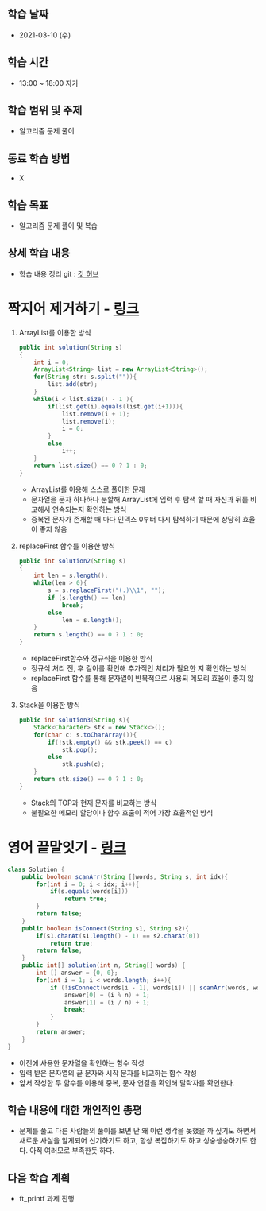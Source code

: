 학습 날짜
---
+ 2021-03-10 (수)

학습 시간
---
+ 13:00 ~ 18:00 자가

학습 범위 및 주제
---
+ 알고리즘 문제 풀이

동료 학습 방법
---
+ X

학습 목표
---
+ 알고리즘 문제 풀이 및 복습

상세 학습 내용
---
+ 학습 내용 정리 git : [깃 허브](https://github.com/kiskim/study)   

# 짝지어 제거하기 - [링크](https://programmers.co.kr/learn/courses/30/lessons/12973)

1. ArrayList를 이용한 방식

    ```java
    public int solution(String s)
    {
    	int i = 0;
    	ArrayList<String> list = new ArrayList<String>();
    	for(String str: s.split("")){
    		list.add(str);
    	}
    	while(i < list.size() - 1 ){
    		if(list.get(i).equals(list.get(i+1))){
    			list.remove(i + 1);
    			list.remove(i);
    			i = 0;
    		}
    		else
    			i++;
    	}
    	return list.size() == 0 ? 1 : 0;
    }
    ```

    - ArrayList를 이용해 스스로 풀이한 문제
    - 문자열을 문자 하나하나 분할해 ArrayList에 입력 후 탐색 할 때 자신과 뒤를 비교해서 연속되는지 확인하는 방식
    - 중복된 문자가 존재할 때 마다 인덱스 0부터 다시 탐색하기 때문에 상당히 효율이 좋지 않음
2. replaceFirst 함수를 이용한 방식

    ```java
    public int solution2(String s)
    {
    	int len = s.length();
    	while(len > 0){
    		s = s.replaceFirst("(.)\\1", "");
    		if (s.length() == len)
    			break;
    		else
    			len = s.length();
    	}
    	return s.length() == 0 ? 1 : 0;
    }
    ```

    - replaceFirst함수와 정규식을 이용한 방식
    - 정규식 처리 전, 후 길이를 확인해 추가적인 처리가 필요한 지 확인하는 방식
    - replaceFirst 함수를 통해 문자열이 반복적으로 사용되 메모리 효율이 좋지 않음
3. Stack을 이용한 방식

     

    ```java
    public int solution3(String s){
    	Stack<Character> stk = new Stack<>();
    	for(char c: s.toCharArray()){
    		if(!stk.empty() && stk.peek() == c)
    			stk.pop();
    		else
    			stk.push(c);
    	}
    	return stk.size() == 0 ? 1 : 0;
    }
    ```

    - Stack의 TOP과 현재 문자를 비교하는 방식
    - 불필요한 메모리 할당이나 함수 호출이 적어 가장 효율적인 방식

# 영어 끝말잇기 - [링크](https://programmers.co.kr/learn/courses/30/lessons/12981)

```java
class Solution {
	public boolean scanArr(String []words, String s, int idx){
		for(int i = 0; i < idx; i++){
			if(s.equals(words[i]))
				return true;
		}
		return false;
	}
	public boolean isConnect(String s1, String s2){
		if(s1.charAt(s1.length() - 1) == s2.charAt(0))
			return true;
		return false;
	}
    public int[] solution(int n, String[] words) {
		int [] answer = {0, 0};
		for(int i = 1; i < words.length; i++){
			if (!isConnect(words[i - 1], words[i]) || scanArr(words, words[i], i)){
				answer[0] = (i % n) + 1;
				answer[1] = (i / n) + 1;
				break;
			}
		}
        return answer;
	}
}
```

- 이전에 사용한 문자열을 확인하는 함수 작성
- 입력 받은 문자열의 끝 문자와 시작 문자를 비교하는 함수 작성
- 앞서 작성한 두 함수를 이용해 중복, 문자 연결을 확인해 탈락자를 확인한다.


학습 내용에 대한 개인적인 총평
---
+ 문제를 풀고 다른 사람들의 풀이를 보면 난 왜 이런 생각을 못했을 까 싶기도 하면서 새로운 사실을 알게되어 신기하기도 하고, 항상 복잡하기도 하고 싱숭생숭하기도 한다. 아직 여러모로 부족한듯 하다.

다음 학습 계획
---
+ ft_printf 과제 진행